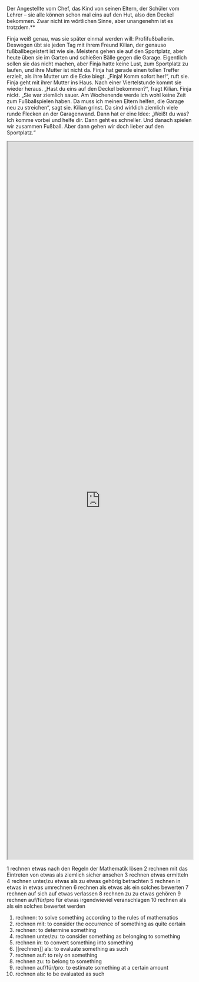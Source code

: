 Der Angestellte vom Chef, das Kind von seinen Eltern, der Schüler vom Lehrer – sie alle können schon mal eins auf den Hut, also den Deckel bekommen. Zwar nicht im wörtlichen Sinne, aber unangenehm ist es trotzdem.**  
  
Finja weiß genau, was sie später einmal werden will: Profifußballerin. Deswegen übt sie jeden Tag mit ihrem Freund Kilian, der genauso fußballbegeistert ist wie sie. Meistens gehen sie auf den Sportplatz, aber heute üben sie im Garten und schießen Bälle gegen die Garage. Eigentlich sollen sie das nicht machen, aber Finja hatte keine Lust, zum Sportplatz zu laufen, und ihre Mutter ist nicht da. Finja hat gerade einen tollen Treffer erzielt, als ihre Mutter um die Ecke biegt. „Finja! Komm sofort her!“, ruft sie. Finja geht mit ihrer Mutter ins Haus. Nach einer Viertelstunde kommt sie wieder heraus. „Hast du eins auf den Deckel bekommen?“, fragt Kilian. Finja nickt. „Sie war ziemlich sauer. Am Wochenende werde ich wohl keine Zeit zum Fußballspielen haben. Da muss ich meinen Eltern helfen, die Garage neu zu streichen“, sagt sie. Kilian grinst. Da sind wirklich ziemlich viele runde Flecken an der Garagenwand. Dann hat er eine Idee: „Weißt du was? Ich komme vorbei und helfe dir. Dann geht es schneller. Und danach spielen wir zusammen Fußball. Aber dann gehen wir doch lieber auf den Sportplatz.“

<iframe src="https://learngerman.dw.com/de/eins-auf-den-deckel-bekommen/l-19536491/lm" allow="fullscreen" allowfullscreen="" style="height:50%;width:100%; aspect-ratio: 16 / 9; "></iframe>


1 rechnen  	etwas nach den Regeln der Mathematik lösen
2 rechnen mit 	das Eintreten von etwas als ziemlich sicher ansehen
3 rechnen 	etwas ermitteln
4 rechnen unter/zu 	etwas als zu etwas gehörig betrachten
5 rechnen in 	etwas in etwas umrechnen
6 rechnen als 	etwas als ein solches bewerten
7 rechnen auf 	sich auf etwas verlassen
8 rechnen zu 	zu etwas gehören
9 rechnen auf/für/pro 	für etwas irgendwieviel veranschlagen
10 rechnen als 	als ein solches bewertet werden

1.  rechnen: to solve something according to the rules of mathematics
2.  rechnen mit: to consider the occurrence of something as quite certain
3.  rechnen: to determine something
4.  rechnen unter/zu: to consider something as belonging to something
5.  rechnen in: to convert something into something
6.  [[rechnen]] als: to evaluate something as such
7.  rechnen auf: to rely on something
8.  rechnen zu: to belong to something
9.  rechnen auf/für/pro: to estimate something at a certain amount
10. rechnen als: to be evaluated as such

